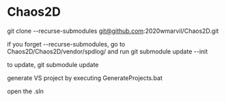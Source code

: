 # Chaos2D

git clone --recurse-submodules git@github.com:2020wmarvil/Chaos2D.git

if you forget --recurse-submodules, go to Chaos2D/Chaos2D/vendor/spdlog/ and run git submodule update --init

to update, git submodule update

generate VS project by executing GenerateProjects.bat

open the .sln
